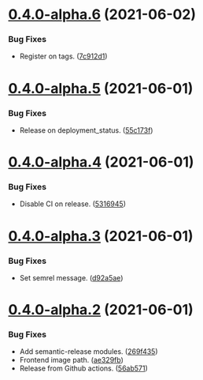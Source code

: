 # [0.4.0-alpha.6](https://github.com/SocialGouv/domifa/compare/v0.4.0-alpha.5...v0.4.0-alpha.6) (2021-06-02)


### Bug Fixes

* Register on tags. ([7c912d1](https://github.com/SocialGouv/domifa/commit/7c912d10394c00129b7288b1c9c4ed3b916946c3))

# [0.4.0-alpha.5](https://github.com/SocialGouv/domifa/compare/v0.4.0-alpha.4...v0.4.0-alpha.5) (2021-06-01)


### Bug Fixes

* Release on  deployment_status. ([55c173f](https://github.com/SocialGouv/domifa/commit/55c173fb6d07269ff31f8b59ba08ea4c90566c0b))

# [0.4.0-alpha.4](https://github.com/SocialGouv/domifa/compare/v0.4.0-alpha.3...v0.4.0-alpha.4) (2021-06-01)


### Bug Fixes

* Disable CI on release. ([5316945](https://github.com/SocialGouv/domifa/commit/5316945869b447d4221914a078383fdf5b7fc031))

# [0.4.0-alpha.3](https://github.com/SocialGouv/domifa/compare/v0.4.0-alpha.2...v0.4.0-alpha.3) (2021-06-01)


### Bug Fixes

* Set semrel message. ([d92a5ae](https://github.com/SocialGouv/domifa/commit/d92a5aece104cfb3d08729a6819102fa80974c2c))

# [0.4.0-alpha.2](https://github.com/SocialGouv/domifa/compare/v0.4.0-alpha.1...v0.4.0-alpha.2) (2021-06-01)


### Bug Fixes

* Add semantic-release modules. ([269f435](https://github.com/SocialGouv/domifa/commit/269f4352f69c0a87706e163aae0560ee927efd12))
* Frontend image path. ([ae329fb](https://github.com/SocialGouv/domifa/commit/ae329fbfa03c0cf65b3413b6d023864a1ad64891))
* Release from Github actions. ([56ab571](https://github.com/SocialGouv/domifa/commit/56ab5712c1dd500972bd8581839d9497cfa004e6))
